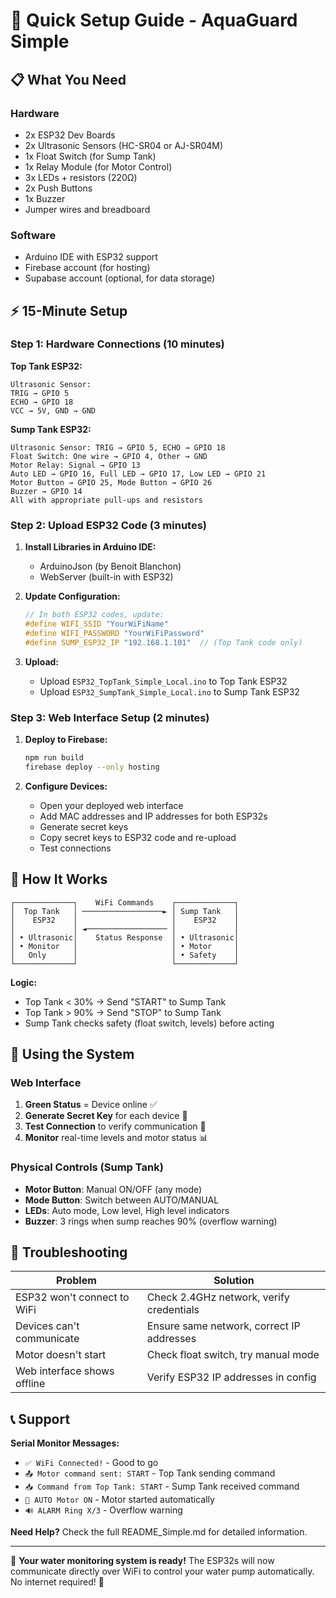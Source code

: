 # 🚀 Quick Setup Guide - AquaGuard Simple

## 📋 What You Need

### Hardware
- 2x ESP32 Dev Boards
- 2x Ultrasonic Sensors (HC-SR04 or AJ-SR04M)
- 1x Float Switch (for Sump Tank)
- 1x Relay Module (for Motor Control)
- 3x LEDs + resistors (220Ω)
- 2x Push Buttons
- 1x Buzzer
- Jumper wires and breadboard

### Software
- Arduino IDE with ESP32 support
- Firebase account (for hosting)
- Supabase account (optional, for data storage)

## ⚡ 15-Minute Setup

### Step 1: Hardware Connections (10 minutes)

**Top Tank ESP32:**
```
Ultrasonic Sensor:
TRIG → GPIO 5
ECHO → GPIO 18
VCC → 5V, GND → GND
```

**Sump Tank ESP32:**
```
Ultrasonic Sensor: TRIG → GPIO 5, ECHO → GPIO 18
Float Switch: One wire → GPIO 4, Other → GND
Motor Relay: Signal → GPIO 13
Auto LED → GPIO 16, Full LED → GPIO 17, Low LED → GPIO 21
Motor Button → GPIO 25, Mode Button → GPIO 26
Buzzer → GPIO 14
All with appropriate pull-ups and resistors
```

### Step 2: Upload ESP32 Code (3 minutes)

1. **Install Libraries in Arduino IDE:**
   - ArduinoJson (by Benoit Blanchon)
   - WebServer (built-in with ESP32)

2. **Update Configuration:**
   ```cpp
   // In both ESP32 codes, update:
   #define WIFI_SSID "YourWiFiName"
   #define WIFI_PASSWORD "YourWiFiPassword"
   #define SUMP_ESP32_IP "192.168.1.101"  // (Top Tank code only)
   ```

3. **Upload:**
   - Upload `ESP32_TopTank_Simple_Local.ino` to Top Tank ESP32
   - Upload `ESP32_SumpTank_Simple_Local.ino` to Sump Tank ESP32

### Step 3: Web Interface Setup (2 minutes)

1. **Deploy to Firebase:**
   ```bash
   npm run build
   firebase deploy --only hosting
   ```

2. **Configure Devices:**
   - Open your deployed web interface
   - Add MAC addresses and IP addresses for both ESP32s
   - Generate secret keys
   - Copy secret keys to ESP32 code and re-upload
   - Test connections

## 🎯 How It Works

```
┌─────────────┐    WiFi Commands    ┌─────────────┐
│  Top Tank   │ ──────────────────► │ Sump Tank   │
│    ESP32    │                     │    ESP32    │
│             │ ◄────────────────── │             │
│ • Ultrasonic│    Status Response  │ • Ultrasonic│
│ • Monitor   │                     │ • Motor     │
│   Only      │                     │ • Safety    │
└─────────────┘                     └─────────────┘
```

**Logic:**
- Top Tank < 30% → Send "START" to Sump Tank
- Top Tank > 90% → Send "STOP" to Sump Tank  
- Sump Tank checks safety (float switch, levels) before acting

## 📱 Using the System

### Web Interface
1. **Green Status** = Device online ✅
2. **Generate Secret Key** for each device 🔑
3. **Test Connection** to verify communication 🔗
4. **Monitor** real-time levels and motor status 📊

### Physical Controls (Sump Tank)
- **Motor Button**: Manual ON/OFF (any mode)
- **Mode Button**: Switch between AUTO/MANUAL
- **LEDs**: Auto mode, Low level, High level indicators  
- **Buzzer**: 3 rings when sump reaches 90% (overflow warning)

## 🔧 Troubleshooting

| Problem | Solution |
|---------|----------|
| ESP32 won't connect to WiFi | Check 2.4GHz network, verify credentials |
| Devices can't communicate | Ensure same network, correct IP addresses |
| Motor doesn't start | Check float switch, try manual mode |
| Web interface shows offline | Verify ESP32 IP addresses in config |

## 📞 Support

**Serial Monitor Messages:**
- `✅ WiFi Connected!` - Good to go
- `📤 Motor command sent: START` - Top Tank sending command
- `📥 Command from Top Tank: START` - Sump Tank received command
- `🔌 AUTO Motor ON` - Motor started automatically
- `🔊 ALARM Ring X/3` - Overflow warning

**Need Help?** Check the full README_Simple.md for detailed information.

---

🌊 **Your water monitoring system is ready!** The ESP32s will now communicate directly over WiFi to control your water pump automatically. No internet required! 🌊
